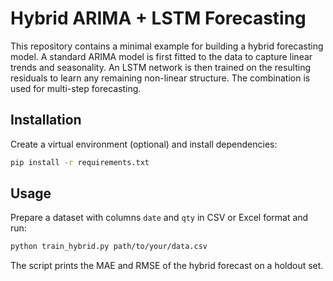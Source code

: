 # Hybrid ARIMA + LSTM Forecasting

This repository contains a minimal example for building a hybrid forecasting
model.  A standard ARIMA model is first fitted to the data to capture linear
trends and seasonality.  An LSTM network is then trained on the resulting
residuals to learn any remaining non-linear structure.  The combination is
used for multi-step forecasting.

## Installation

Create a virtual environment (optional) and install dependencies:

```bash
pip install -r requirements.txt
```

## Usage

Prepare a dataset with columns `date` and `qty` in CSV or Excel format and run:

```bash
python train_hybrid.py path/to/your/data.csv
```

The script prints the MAE and RMSE of the hybrid forecast on a holdout set.
